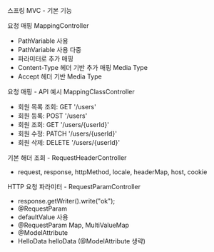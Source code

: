 


스프링 MVC - 기본 기능

요청 매핑 MappingController
* PathVariable 사용
* PathVariable 사용 다중
* 파라미터로 추가 매핑
* Content-Type 헤더 기반 추가 매핑 Media Type
* Accept 헤더 기반 Media Type


요청 매핑 - API 예시 MappingClassController
* 회원 목록 조회: GET '/users'
* 회원 등록: POST '/users'
* 회원 조회: GET '/users/{userId}'
* 회원 수정: PATCH '/users/{userId}'
* 회원 삭제: DELETE '/users/{userId}'

기본 해더 조회 - RequestHeaderController
* request, response, httpMethod, locale, headerMap, host, cookie

HTTP 요청 파라미터 - RequestParamController
* response.getWriter().write("ok");
* @RequestParam
* defaultValue 사용
* @RequestParam Map, MultiValueMap
* @ModelAttribute
* HelloData helloData (@ModelAttribute 생략)